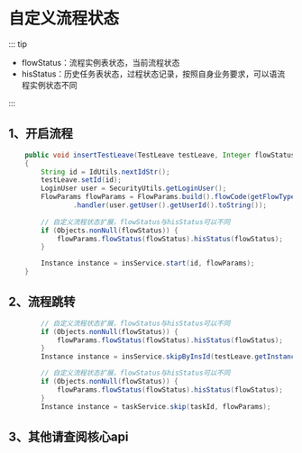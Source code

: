 # 自定义流程状态
<!-- @include: ../other/betweengg.md -->


::: tip
- flowStatus：流程实例表状态，当前流程状态    
- hisStatus：历史任务表状态，过程状态记录，按照自身业务要求，可以语流程实例状态不同  

:::



## 1、开启流程

```java
    public void insertTestLeave(TestLeave testLeave, Integer flowStatus)
    {
        String id = IdUtils.nextIdStr();
        testLeave.setId(id);
        LoginUser user = SecurityUtils.getLoginUser();
        FlowParams flowParams = FlowParams.build().flowCode(getFlowType(testLeave))
                .handler(user.getUser().getUserId().toString());
        
        // 自定义流程状态扩展，flowStatus与hisStatus可以不同
        if (Objects.nonNull(flowStatus)) {
            flowParams.flowStatus(flowStatus).hisStatus(flowStatus);
        }

        Instance instance = insService.start(id, flowParams);
    }
```

## 2、流程跳转

```java
        // 自定义流程状态扩展，flowStatus与hisStatus可以不同
        if (Objects.nonNull(flowStatus)) {
            flowParams.flowStatus(flowStatus).hisStatus(flowStatus);
        }
        Instance instance = insService.skipByInsId(testLeave.getInstanceId(), flowParams);
```

```java
        // 自定义流程状态扩展，flowStatus与hisStatus可以不同
        if (Objects.nonNull(flowStatus)) {
            flowParams.flowStatus(flowStatus).hisStatus(flowStatus);
        }
        Instance instance = taskService.skip(taskId, flowParams);
```

## 3、其他请查阅核心api
